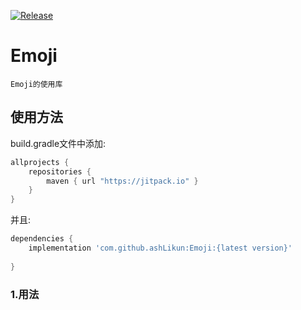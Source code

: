 
[![Release](https://jitpack.io/v/ashLikun/Emoji.svg)](https://jitpack.io/#ashLikun/Emoji)

# **Emoji**
    Emoji的使用库
## 使用方法

build.gradle文件中添加:
```gradle
allprojects {
    repositories {
        maven { url "https://jitpack.io" }
    }
}
```
并且:

```gradle
dependencies {
    implementation 'com.github.ashLikun:Emoji:{latest version}'
     
}
```
### 1.用法
  


